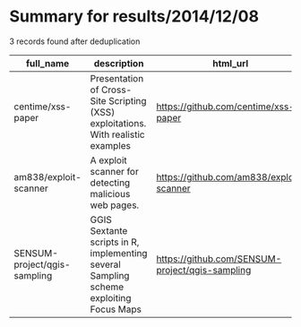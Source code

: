 
# Summary for results/2014/12/08
    
3 records found after deduplication

| full_name | description | html_url | matched_list | matched_count | pushed_at | size | stargazers_count | language | forks_count | vul_ids |
|------------------------------|----------------------------------------------------------------------------------------|-------------------------------------------------|----------------|-----------------|---------------------------|--------|--------------------|------------|---------------|-----------|
| centime/xss-paper | Presentation of Cross-Site Scripting (XSS) exploitations. With realistic examples | https://github.com/centime/xss-paper | ['exploit'] | 1 | 2014-12-08 14:19:48+00:00 | 3760 | 4 | Python | 1 | [] |
| am838/exploit-scanner | A exploit scanner for detecting malicious web pages. | https://github.com/am838/exploit-scanner | ['exploit'] | 1 | 2014-12-08 19:38:40+00:00 | 196 | 0 | C | 1 | [] |
| SENSUM-project/qgis-sampling | GGIS Sextante scripts in R, implementing several Sampling scheme exploiting Focus Maps | https://github.com/SENSUM-project/qgis-sampling | ['exploit'] | 1 | 2014-12-08 23:04:53+00:00 | 132 | 0 | R | 0 | [] |
